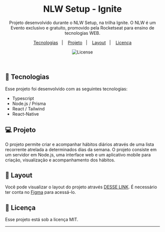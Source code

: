 <h1 align="center"> NLW Setup - Ignite </h1>

<p align="center">
Projeto desenvolvido durante o NLW Setup, na trilha Ignite. O
NLW é um Evento exclusivo e gratuito, promovido pela Rocketseat para ensino de tecnologias WEB.
</p>

<p align="center">
  <a href="#-tecnologias">Tecnologias</a>&nbsp;&nbsp;&nbsp;|&nbsp;&nbsp;&nbsp;
  <a href="#-projeto">Projeto</a>&nbsp;&nbsp;&nbsp;|&nbsp;&nbsp;&nbsp;
  <a href="#-layout">Layout</a>&nbsp;&nbsp;&nbsp;|&nbsp;&nbsp;&nbsp;
  <a href="#memo-licença">Licença</a>
</p>

<p align="center">
  <img alt="License" src="https://img.shields.io/static/v1?label=license&message=MIT&color=49AA26&labelColor=000000">
</p>

<br>

## 🚀 Tecnologias

Esse projeto foi desenvolvido com as seguintes tecnologias:

- Typescript
- Node.js / Prisma
- React / Tailwind
- React-Native

## 💻 Projeto

O projeto permite criar e acompanhar hábitos diários através de uma lista recorrente atrelada a determinados dias da semana. O projeto consiste em um servidor em Node.js, uma interface web e um aplicativo mobile para criação, visualização e acompanhamento dos hábitos.


## 🔖 Layout

Você pode visualizar o layout do projeto através [DESSE LINK](https://www.figma.com/community/file/1195326661124171197). É necessário ter conta no [Figma](https://figma.com) para acessá-lo.

## :memo: Licença

Esse projeto está sob a licença MIT.

---